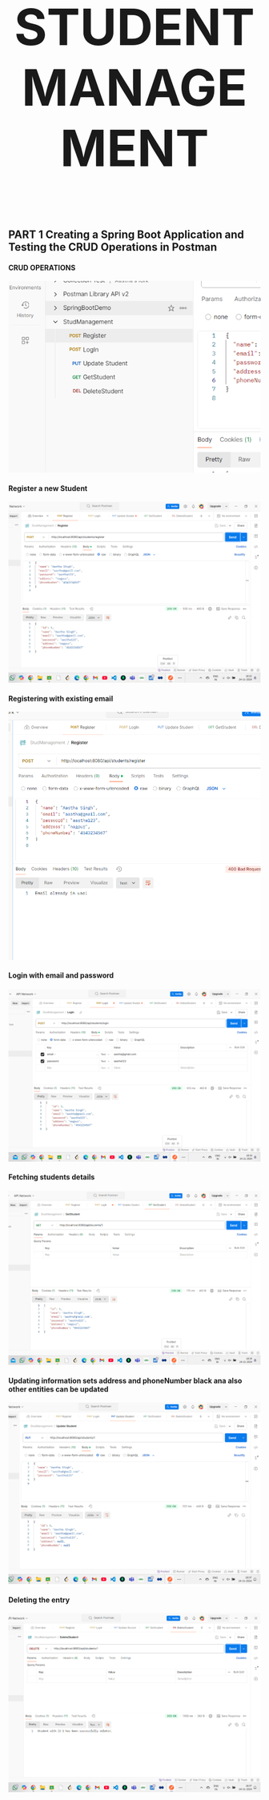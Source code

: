 <p align="center" style="font-weight: 900; font-size: 100px;">
  <strong>STUDENT MANAGEMENT</strong>
</p>


## PART 1 Creating a Spring Boot Application and Testing the CRUD Operations in Postman

#### CRUD OPERATIONS
![Opeartions](ImagesQuePart1/CRUDOP.png  "CRUD OPERATIONS" )

#### Register a new Student
![REGISTER - POST](ImagesQuePart1/Register.png  "REGITER A NEW STUDENT")

#### Registering with existing email
![REGISTER - POST](ImagesQuePart1/RegisterErrorIfSameEmail.png  "REGITER WITH EXIXTING EMAIL THROWS ERROR")

#### Login with email and password
![LOGIN - POST](ImagesQuePart1/Login.png )

#### Fetching students details
![FETCH STUDENT - GET](ImagesQuePart1/FetchStudent.png )

#### Updating information sets address and phoneNumber black ana also other entities can be updated
![UPDATE - PUT](ImagesQuePart1/Update.png )

#### Deleting the entry
![REMOVE - DELETE](ImagesQuePart1/Delete.png )
